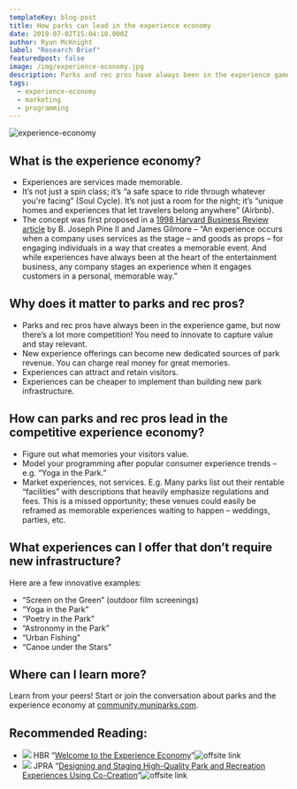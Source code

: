 ```yaml
---
templateKey: blog-post
title: How parks can lead in the experience economy
date: 2019-07-02T15:04:10.000Z
author: Ryan McKnight
label: "Research Brief"
featuredpost: false
image: /img/experience-economy.jpg
description: Parks and rec pros have always been in the experience game, but now there’s a lot more competition.
tags:
  - experience-economy
  - marketing
  - programming
---
```


![experience-economy](/img/experience-economy.jpg)

## What is the experience economy?

* Experiences are services made memorable.
* It’s not just a spin class; it’s “a safe space to ride through whatever you're facing” (Soul Cycle). It’s not just a room for the night; it’s “unique homes and experiences that let travelers belong anywhere” (Airbnb).
* The concept was first proposed in a <a href="https://hbr.org/1998/07/welcome-to-the-experience-economy">1998 Harvard Business Review article</a> by B. Joseph Pine II and James Gilmore – “An experience occurs when a company uses services as the stage – and goods as props – for engaging individuals in a way that creates a memorable event. And while experiences have always been at the heart of the entertainment business, any company stages an experience when it engages customers in a personal, memorable way.”

## Why does it matter to parks and rec pros?

* Parks and rec pros have always been in the experience game, but now there’s a lot more competition! You need to innovate to capture value and stay relevant.
* New experience offerings can become new dedicated sources of park revenue. You can charge real money for great memories.
* Experiences can attract and retain visitors.
* Experiences can be cheaper to implement than building new park infrastructure.

## How can parks and rec pros lead in the competitive experience economy?

* Figure out what memories your visitors value.
* Model your programming after popular consumer experience trends – e.g. “Yoga in the Park.”
* Market experiences, not services. E.g. Many parks list out their rentable “facilities” with descriptions that heavily emphasize regulations and fees. This is a missed opportunity; these venues could easily be reframed as memorable experiences waiting to happen – weddings, parties, etc.



## What experiences can I offer that don’t require new infrastructure?

Here are a few innovative examples:

* “Screen on the Green” (outdoor film screenings)
* “Yoga in the Park”
* “Poetry in the Park”
* “Astronomy in the Park”
* “Urban Fishing”
* “Canoe under the Stars”

## Where can I learn more?
Learn from your peers! Start or join the conversation about parks and the experience economy at <a href="https://community.muniparks.com/">community.muniparks.com</a>.

## Recommended Reading:
<ul class="sources">                            
	<li>
	    <span class="label label--soft">
	        <img src="https://www.google.com/s2/favicons?domain=https://hbr.org">
	        <span>HBR</span>
	    </span>
	    &ldquo;<a href="https://hbr.org/1998/07/welcome-to-the-experience-economy">Welcome to the Experience Economy</a>&rdquo;<img src="/img/offsite_black.png" class="off-site-link" alt="offsite link">
	</li>
	<li>
	    <span class="label label--soft">
        <img src="https://www.google.com/s2/favicons?domain=https://js.sagamorepub.com/jpra/"> 
    	<span>JPRA</span>   
	    </span>
	    &ldquo;<a href="https://js.sagamorepub.com/jpra/article/view/8818">Designing and Staging High-Quality Park and Recreation Experiences Using Co-Creation</a>&rdquo;<img src="/img/offsite_black.png" class="off-site-link" alt="offsite link">
	</li>                     
</ul>